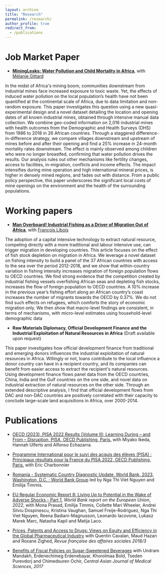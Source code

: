 ```yaml
---
layout: archive
title: "Research"
permalink: /research/
author_profile: true
redirect_from:
  - /publications
---
```



Job Market Paper
====
 * __[MiningLeaks: Water Pollution and Child Mortality in Africa](../files/MiningLeaks_GITTARD_HU.pdf)__, with [Mélanie Gittard](https://melaniegittard.github.io/) 
 
In the midst of Africa's mining boom, communities downstream from industrial mines face increased exposure to toxic waste. Yet, the effects of induced water pollution on the local population’s health have not been quantified at the continental scale of Africa, due to data limitation and non-random exposure. This paper investigates this question using a new quasi-experimental design and a novel dataset detailing the location and opening dates of all known industrial mines, obtained through intensive manual data collection. We combine geo-coded information on 2,016 industrial mines with health outcomes from the Demographic and Health Surveys (DHS) from 1986 to 2018 in 26 African countries. Through a staggered difference-in-difference strategy, we compare villages downstream and upstream of mines before and after their opening and find a 25% increase in 24-month mortality rates downstream. The effect is mainly observed among children who were no longer breastfed, confirming that water pollution drives the results. Our analysis rules out other mechanisms like fertility changes, access to facilities, in-migration, conflicts and income effects. The impact intensifies during mine operation and high international mineral prices, is higher in densely mined regions, and fades out with distance. From a public policy perspective, this paper underscores the significant local costs of mine openings on the environment and the health of the surrounding populations.

Working papers
====


 * __[Man Overboard! Industrial Fishing as a Driver of Migration Out of Africa](../files/Man_Overboard_HU_LIBOIS.pdf)__, with [François Libois](https://www.parisschoolofeconomics.eu/fr/libois-francois)
 
The adoption of a capital intensive technology to extract natural resource, competing directly with a more traditional and labour intensive use, can trigger migration in developing countries. This article focuses on the effect of fish stock depletion on migration in Africa. We leverage a novel dataset on fishing intensity to build a panel of the 37 African countries with access to the sea over the period 2012-2018, and we show that within-country variation in fishing intensity increases migration of foreign population flows to OECD countries. We find strong evidence that the competition created by industrial fishing vessels overfishing African seas and depleting fish stocks, increases the flow of foreign population to OECD countries. A 10% increase in the previous
year’s fishing effort along an African country’s coast increases the number of migrants towards the OECD by 0.37%. We do not find such effects on refugees, which comforts the story of economic migration only. We then show that macro-level findings are consistent, in terms of mechanisms, with micro-level estimates using household-level demographic data


 * __Raw Materials Diplomacy, Official Development Finance and the Industrial Exploitation of Natural Resources in Africa__ (Draft available upon request)

This paper investigates how official development finance from traditional and emerging donors influences the industrial exploitation of natural resources in Africa. Willingly or not, loans contribute to the local influence a donor country can have in a recipient country, and its companies can benefit from easier access to extract the recipient's natural resources. Using development finance flows panel data from the OECD countries, China, India and the Gulf countries on the one side, and novel data on industrial extraction of natural resources on the other side. Through an extended descriptive analysis, I find that official development flows from DAC and non-DAC countries are positively correlated with their capacity to conclude large-scale land acquisitions in Africa, over 2000-2014.

Publications
====

* [OECD (2023), PISA 2022 Results (Volume II): Learning During – and From – Disruption, PISA, OECD Publishing, Paris.](https://doi.org/10.1787/a97db61c-en) with Miyako Ikeda, Hannah Ulferts and Alfonso Echazarra. 

* [Programme International pour le suivi des acquis des élèves (PISA) : Principaux résultats pour la France du PISA 2022, OECD Publishing, Paris.](https://www.oecd.org/pisa/publications/Countrynote_FRA_French.pdf) with Eric Charbonnier

* [Romania - Systematic Country Diagnostic Update, World Bank, 2023, Washington, D.C. :
World Bank Group](https://documents1.worldbank.org/curated/en/099134003102323181/pdf/BOSIB0480d508207e0805908b215a1d78b8.pdf)
led by Nga Thi Viet Nguyen and Emilija Timmis.

* [EU Regular Economic Report 8: Living Up to Potential in the Wake of Adverse Shocks - Part 1](https://documents1.worldbank.org/curated/en/099010007142218777/pdf/P177597091529409d09e9107f38ffc27935.pdf), _World Bank report on the European Union_, _2022_, with Mona Prasad, Emilija Timmis, Collette Mari Wheeler, Andrei Silviu Dospinescu,  Kristina Vaughan, Samuel Freije-Rodriguez, Nga Thi Viet Nguyen, Reena Badiani-Magnusson,  Leonardo Iacovone, Lukasz Marek Marc, Natasha Kapil and Matija Laco. 

* [Prices, Patents and Access to Drugs: Views on Equity and Efficiency in the Global Pharmaceutical Industry](https://www.cairn.info/revue-francaise-des-affaires-sociales-2018-3-page-249.htm) with Quentin Cavalan, Maud Hazan and Roxane Zighed,  _Revue française des affaires sociales 2018/3_

* [Benefits of Fiscal Policies on Sugar-Sweetened Beverages](http://www.cajms.mn/journal/view.html?doi=10.24079/CAJMS.2017.11.003) with Undram Mandakh, Erdenechimeg Erdenebayar, Khorolmaa Bold, Tseden Purevdorj and Chimedsuren Ochir, _Central Asian Journal of Medical Sciences_, _2017_
